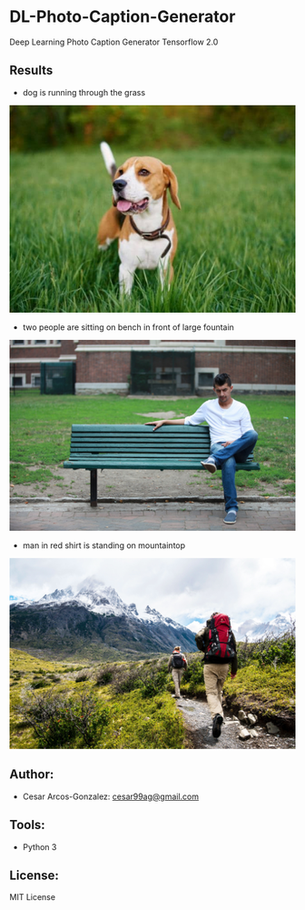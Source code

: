 # DL-Photo-Caption-Generator
Deep Learning Photo Caption Generator Tensorflow 2.0

## Results
* dog is running through the grass

![Test Image 1](example1.jpg)

* two people are sitting on bench in front of large fountain 

![Test Image 2](example2.jpg)

* man in red shirt is standing on mountaintop

![Test Image 3](example3.jpg)

## Author: 
- Cesar Arcos-Gonzalez: cesar99ag@gmail.com

## Tools:
- Python 3

## License: 
MIT License

